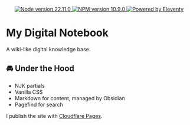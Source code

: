 <p align="center">
  <a href="https://nodejs.org/en">
    <img src="https://img.shields.io/badge/node-v22.11.0-417D37" alt="Node version 22.11.0">
  </a>
<a href="https://www.npmjs.com">
    <img src="https://img.shields.io/badge/npm-10.9.0-C63031" alt="NPM version 10.9.0">
  </a>
  
  <a href="https://11ty.dev/">
    <img src="https://img.shields.io/badge/Powered_by-Eleventy-62E6BE" alt="Powered by Eleventy">
  </a>
</p>

# My Digital Notebook

A wiki-like digital knowledge base.

## 🚘 Under the Hood

- NJK partials
- Vanilla CSS
- Markdown for content, managed by Obsidian
- Pagefind for search

I publish the site with [Cloudflare Pages](https://pages.cloudflare.com).

